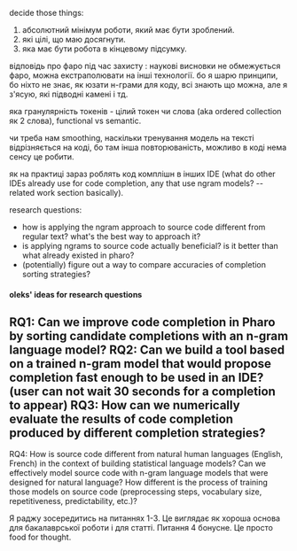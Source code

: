 decide those things:
1. абсолютний мінімум роботи, який має бути зроблений.
2. які цілі, що маю досягнути.
3. яка має бути робота в кінцевому підсумку.


відповідь про фаро під час захисту : наукові висновки не обмежується фаро, можна екстраполювати на інші технології. бо я шарю принципи, бо ніхто не знає, як юзати н-грами для коду, всі знають що можна, але я з'ясую, які підводні камені і тд.


яка гранулярність токенів - цілий токен чи слова (aka ordered collection як 2 слова), functional vs semantic.


чи треба нам smoothing, наскільки тренування модель на тексті відрізняється на коді, бо там інша повторюваність, можливо в коді нема сенсу це робити.


як на практиці зараз роблять код комплішн в інших IDE (what do other IDEs already use for code completion, any that use ngram models? -- related work section basically).


research questions:
- how is applying the ngram approach to source code different from regular text? what's the best way to approach it?
- is applying ngrams to source code actually beneficial? is it better than what already existed in pharo?
- (potentially) figure out a way to compare accuracies of completion sorting strategies?


#### oleks' ideas for research questions
RQ1: Can we improve code completion in Pharo by sorting candidate completions with an n-gram language model?
RQ2: Can we build a tool based on a trained n-gram model that would propose completion fast enough to be used in an IDE? (user can not wait 30 seconds for a completion to appear)
RQ3: How can we numerically evaluate the results of code completion produced by different completion strategies?
------------
RQ4: How is source code different from natural human languages (English, French) in the context of building statistical language models? Can we effectively model source code with n-gram language models that were designed for natural language? How different is the process of training those models on source code (preprocessing steps, vocabulary size, repetitiveness, predictability, etc.)?

Я раджу зосередитись на питаннях 1-3.
Це виглядає як хороша основа для бакалаврської роботи і для статті.
Питання 4 бонусне. Це просто food for thought.
